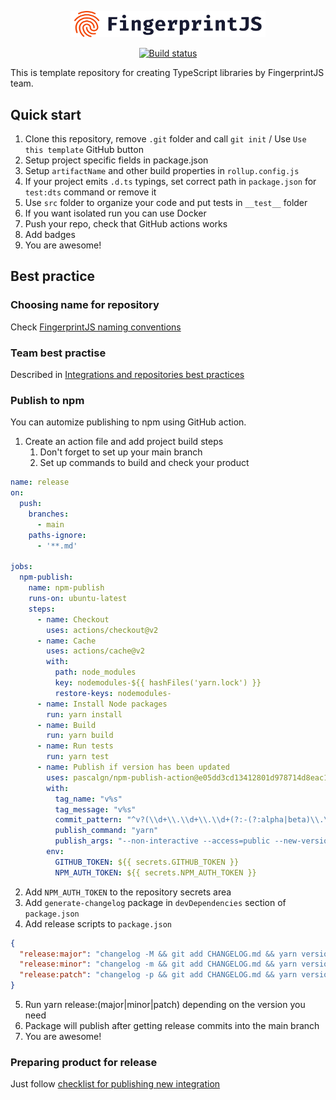 <p align="center">
  <a href="https://fingerprintjs.com">
    <img src="resources/logo.svg" alt="FingerprintJS" width="312px" />
  </a>
</p>
<p align="center">
  <a href="https://github.com/fingerprintjs/library-template-typescript/actions/workflows/build.yml">
    <img src="https://github.com/fingerprintjs/library-template-typescript/actions/workflows/build.yml/badge.svg" alt="Build status">
  </a>
</p>
This is template repository for creating TypeScript libraries by FingerprintJS team.

## Quick start

1. Clone this repository, remove `.git` folder and call `git init` / Use `Use this template` GitHub button
2. Setup project specific fields in package.json
3. Setup `artifactName` and other build properties in `rollup.config.js`
4. If your project emits `.d.ts` typings, set correct path in `package.json` for `test:dts` command or remove it 
5. Use `src` folder to organize your code and put tests in `__test__` folder
6. If you want isolated run you can use Docker
7. Push your repo, check that GitHub actions works
8. Add badges
9. You are awesome!

## Best practice

### Choosing name for repository

Check [FingerprintJS naming conventions](https://github.com/fingerprintjs/home/wiki/FingerprintJS-Naming-Conventions)

### Team best practise

Described in [Integrations and repositories best practices](https://github.com/fingerprintjs/home/wiki/Integrations-and-repositories-best-practices)

### Publish to npm

You can automize publishing to npm using GitHub action.

1. Create an action file and add project build steps
   1. Don't forget to set up your main branch
   2. Set up commands to build and check your product

```yaml
name: release
on:
  push:
    branches:
      - main
    paths-ignore:
      - '**.md'

jobs:
  npm-publish:
    name: npm-publish
    runs-on: ubuntu-latest
    steps:
      - name: Checkout
        uses: actions/checkout@v2
      - name: Cache
        uses: actions/cache@v2
        with:
          path: node_modules
          key: nodemodules-${{ hashFiles('yarn.lock') }}
          restore-keys: nodemodules-
      - name: Install Node packages
        run: yarn install
      - name: Build
        run: yarn build
      - name: Run tests
        run: yarn test
      - name: Publish if version has been updated
        uses: pascalgn/npm-publish-action@e05dd3cd13412801d978714d8eac1cb922826da1
        with:
          tag_name: "v%s"
          tag_message: "v%s"
          commit_pattern: "^v?(\\d+\\.\\d+\\.\\d+(?:-(?:alpha|beta)\\.\\d+)?)$"
          publish_command: "yarn"
          publish_args: "--non-interactive --access=public --new-version"
        env:
          GITHUB_TOKEN: ${{ secrets.GITHUB_TOKEN }}
          NPM_AUTH_TOKEN: ${{ secrets.NPM_AUTH_TOKEN }}
```
2. Add `NPM_AUTH_TOKEN` to the repository secrets area
3. Add `generate-changelog` package in `devDependencies` section of `package.json`
4. Add release scripts to `package.json`
```json
{
  "release:major": "changelog -M && git add CHANGELOG.md && yarn version --major --no-git-tag-version",
  "release:minor": "changelog -m && git add CHANGELOG.md && yarn version --minor --no-git-tag-version",
  "release:patch": "changelog -p && git add CHANGELOG.md && yarn version --patch --no-git-tag-version"
}
```
5. Run yarn release:(major|minor|patch) depending on the version you need
6. Package will publish after getting release commits into the main branch
7. You are awesome!

### Preparing product for release
Just follow [checklist for publishing new integration](https://github.com/fingerprintjs/home/wiki/Checklist-for-publishing-new-integration)
